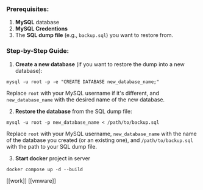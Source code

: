 ### Prerequisites:

1. **MySQL** database
2. **MySQL Credentions**
3. The **SQL dump file** (e.g., `backup.sql`) you want to restore from.


### Step-by-Step Guide:
1. **Create a new database** (if you want to restore the dump into a new database):
```shell
mysql -u root -p -e "CREATE DATABASE new_database_name;"
```
Replace `root` with your MySQL username if it's different, and `new_database_name` with the desired name of the new database.

2. **Restore the database** from the SQL dump file:
```shell
mysql -u root -p new_database_name < /path/to/backup.sql
```
Replace `root` with your MySQL username, `new_database_name` with the name of the database you created (or an existing one), and `/path/to/backup.sql` with the path to your SQL dump file.

3. **Start docker** project in server
```shell
docker compose up -d --build
```


[[work]]
[[vmware]]